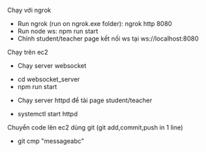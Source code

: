 Chạy với ngrok
- Run ngrok (run on ngrok.exe folder): ngrok http 8080
- Run node ws: npm run start
- Chỉnh student/teacher page kết nối ws tại ws://localhost:8080

Chạy trên ec2
- Chạy server websocket
+ cd websocket_server
+ npm run start

- Chạy server httpd để tải page student/teacher
+ systemctl start httpd

Chuyển code lên ec2 dùng git (git add,commit,push in 1 line)
- git cmp "messageabc"